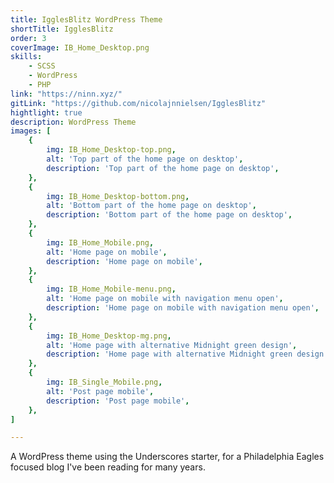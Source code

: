 ```yaml
---
title: IgglesBlitz WordPress Theme
shortTitle: IgglesBlitz
order: 3
coverImage: IB_Home_Desktop.png
skills: 
    - SCSS
    - WordPress
    - PHP
link: "https://ninn.xyz/"
gitLink: "https://github.com/nicolajnnielsen/IgglesBlitz"
hightlight: true
description: WordPress Theme
images: [
    {
        img: IB_Home_Desktop-top.png,
        alt: 'Top part of the home page on desktop',
        description: 'Top part of the home page on desktop',
    },
    {
        img: IB_Home_Desktop-bottom.png,
        alt: 'Bottom part of the home page on desktop',
        description: 'Bottom part of the home page on desktop',
    },
    {
        img: IB_Home_Mobile.png,
        alt: 'Home page on mobile',
        description: 'Home page on mobile',
    },
    {
        img: IB_Home_Mobile-menu.png,
        alt: 'Home page on mobile with navigation menu open',
        description: 'Home page on mobile with navigation menu open',
    },
    {
        img: IB_Home_Desktop-mg.png,
        alt: 'Home page with alternative Midnight green design',
        description: 'Home page with alternative Midnight green design',
    },
    {
        img: IB_Single_Mobile.png,
        alt: 'Post page mobile',
        description: 'Post page mobile',
    },
]

---
```


<!-- # IgglesBlitz WordPress Theme -->

A WordPress theme using the Underscores starter, for a Philadelphia Eagles focused blog I\'ve been reading for many years.